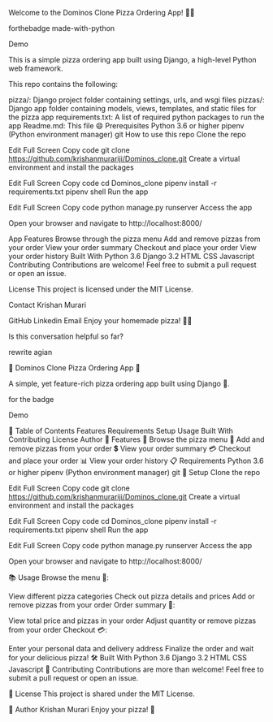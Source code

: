 Welcome to the Dominos Clone Pizza Ordering App! 🍕🍟

 forthebadge made-with-python

Demo

This is a simple pizza ordering app built using Django, a high-level Python web framework.

This repo contains the following:

pizza/: Django project folder containing settings, urls, and wsgi files
pizzas/: Django app folder containing models, views, templates, and static files for the pizza app
requirements.txt: A list of required python packages to run the app
Readme.md: This file 😄
Prerequisites
Python 3.6 or higher
pipenv (Python environment manager)
git
How to use this repo
Clone the repo

Edit
Full Screen
Copy code
git clone https://github.com/krishanmurariji/Dominos_clone.git
Create a virtual environment and install the packages

Edit
Full Screen
Copy code
cd Dominos_clone
pipenv install -r requirements.txt
pipenv shell
Run the app

Edit
Full Screen
Copy code
python manage.py runserver
Access the app

Open your browser and navigate to http://localhost:8000/

App Features
Browse through the pizza menu
Add and remove pizzas from your order
View your order summary
Checkout and place your order
View your order history
Built With
Python 3.6
Django 3.2
HTML
CSS
Javascript
Contributing
Contributions are welcome! Feel free to submit a pull request or open an issue.

License
This project is licensed under the MIT License.

Contact
Krishan Murari

GitHub
Linkedin
Email
Enjoy your homemade pizza! 🍕🎉

Is this conversation helpful so far?




rewrite agian


🍕 Dominos Clone Pizza Ordering App 🍕

A simple, yet feature-rich pizza ordering app built using Django 🐍.

for the badge

Demo

🧪 Table of Contents
Features
Requirements
Setup
Usage
Built With
Contributing
License
Author
🍕 Features
🍕 Browse the pizza menu
🛒 Add and remove pizzas from your order
💲 View your order summary
💳 Checkout and place your order
📊 View your order history
📋 Requirements
Python 3.6 or higher
pipenv (Python environment manager)
git
🚀 Setup
Clone the repo

Edit
Full Screen
Copy code
git clone https://github.com/krishanmurariji/Dominos_clone.git
Create a virtual environment and install the packages

Edit
Full Screen
Copy code
cd Dominos_clone
pipenv install -r requirements.txt
pipenv shell
Run the app

Edit
Full Screen
Copy code
python manage.py runserver
Access the app

Open your browser and navigate to http://localhost:8000/

📚 Usage
Browse the menu 🍕:

View different pizza categories
Check out pizza details and prices
Add or remove pizzas from your order
Order summary 🛒:

View total price and pizzas in your order
Adjust quantity or remove pizzas from your order
Checkout 💳:

Enter your personal data and delivery address
Finalize the order and wait for your delicious pizza!
🛠 Built With
Python 3.6
Django 3.2
HTML
CSS
Javascript
🚧 Contributing
Contributions are more than welcome! Feel free to submit a pull request or open an issue.

📝 License
This project is shared under the MIT License.

🙋 Author
Krishan Murari
Enjoy your pizza! 🍕
